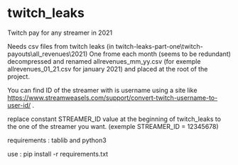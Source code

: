 # twitch_leaks
Twitch pay for any streamer in 2021

Needs csv files from twitch leaks (in twitch-leaks-part-one\twitch-payouts\all_revenues\2021)
One frome each month (seems to be redundant) decompressed and renamed allrevenues_mm_yy.csv (for exemple allrevenues_01_21.csv for january 2021) and placed at the root of the project.

You can find ID of the streamer with is username using a site like https://www.streamweasels.com/support/convert-twitch-username-to-user-id/ .

replace constant STREAMER_ID value at the beginning of twitch_leaks to the one of the streamer you want. (exemple STREAMER_ID = 12345678)

requirements : tablib and python3

use : pip install -r requirements.txt
